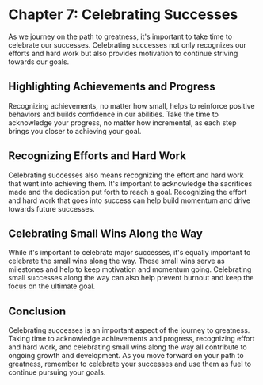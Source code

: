 Chapter 7: Celebrating Successes
================================

As we journey on the path to greatness, it's important to take time to celebrate our successes. Celebrating successes not only recognizes our efforts and hard work but also provides motivation to continue striving towards our goals.

Highlighting Achievements and Progress
--------------------------------------

Recognizing achievements, no matter how small, helps to reinforce positive behaviors and builds confidence in our abilities. Take the time to acknowledge your progress, no matter how incremental, as each step brings you closer to achieving your goal.

Recognizing Efforts and Hard Work
---------------------------------

Celebrating successes also means recognizing the effort and hard work that went into achieving them. It's important to acknowledge the sacrifices made and the dedication put forth to reach a goal. Recognizing the effort and hard work that goes into success can help build momentum and drive towards future successes.

Celebrating Small Wins Along the Way
------------------------------------

While it's important to celebrate major successes, it's equally important to celebrate the small wins along the way. These small wins serve as milestones and help to keep motivation and momentum going. Celebrating small successes along the way can also help prevent burnout and keep the focus on the ultimate goal.

Conclusion
----------

Celebrating successes is an important aspect of the journey to greatness. Taking time to acknowledge achievements and progress, recognizing effort and hard work, and celebrating small wins along the way all contribute to ongoing growth and development. As you move forward on your path to greatness, remember to celebrate your successes and use them as fuel to continue pursuing your goals.

